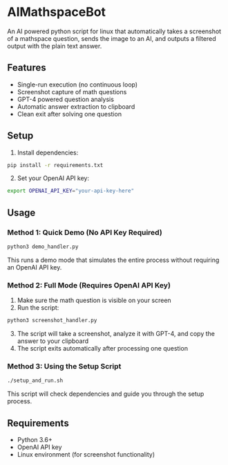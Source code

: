 # AIMathspaceBot
An AI powered python script for linux that automatically takes a screenshot of a mathspace question, sends the image to an AI, and outputs a filtered output with the plain text answer.

## Features
- Single-run execution (no continuous loop)
- Screenshot capture of math questions
- GPT-4 powered question analysis
- Automatic answer extraction to clipboard
- Clean exit after solving one question

## Setup
1. Install dependencies:
```bash
pip install -r requirements.txt
```

2. Set your OpenAI API key:
```bash
export OPENAI_API_KEY="your-api-key-here"
```

## Usage
### Method 1: Quick Demo (No API Key Required)
```bash
python3 demo_handler.py
```
This runs a demo mode that simulates the entire process without requiring an OpenAI API key.

### Method 2: Full Mode (Requires OpenAI API Key)
1. Make sure the math question is visible on your screen
2. Run the script:
```bash
python3 screenshot_handler.py
```
3. The script will take a screenshot, analyze it with GPT-4, and copy the answer to your clipboard
4. The script exits automatically after processing one question

### Method 3: Using the Setup Script
```bash
./setup_and_run.sh
```
This script will check dependencies and guide you through the setup process.

## Requirements
- Python 3.6+
- OpenAI API key
- Linux environment (for screenshot functionality)
